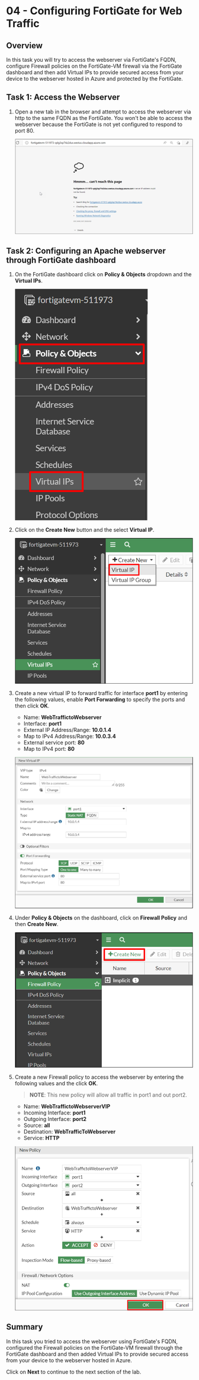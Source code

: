 # 04 - Configuring FortiGate for Web Traffic

## Overview

In this task you will try to access the webserver via FortiGate's FQDN, configure Firewall policies on the FortiGate-VM firewall via the FortiGate dashboard and then add Virtual IPs to provide secured access from your device to the webserver hosted in Azure and protected by the FortiGate.

## Task 1: Access the Webserver

1. Open a new tab in the browser and attempt to access the webserver via http to the same FQDN as the FortiGate. You won't be able to access the webserver because the FortiGate is not yet configured to respond to port 80.

    ![](../images/image123.png)

## Task 2: Configuring an Apache webserver through FortiGate dashboard

1. On the FortiGate dashboard click on **Policy & Objects** dropdown and the **Virtual IPs**.
    
    ![](../images/image_402.png)
    
2. Click on the  **Create New** button and the select **Virtual IP**.

    ![](../images/image_403.png)
    
3. Create a new virtual IP to forward traffic for interface **port1** by entering the following values, enable **Port Forwarding** to specify the ports and then click **OK**.
    
    * Name:  **WebTraffictoWebserver**
    * Interface:  **port1**
    * External IP Address/Range:  **10.0.1.4**
    * Map to IPv4 Address/Range:  **10.0.3.4**
    * External service port:  **80**
    * Map to IPv4 port:  **80**

    ![](../images/image_404.png)
    
4. Under **Policy & Objects** on the dashboard, click on **Firewall Policy** and then **Create New**.

    ![](../images/image_406.png)

5. Create a new Firewall policy to access the webserver by entering the following values and the click **OK**. 
    
    >**NOTE**: This new policy will allow all traffic in port1 and out port2.

    * Name:  **WebTraffictoWebserverVIP**
    * Incoming Interface:  **port1**
    * Outgoing Interface:  **port2**
    * Source:  **all**
    * Destination: **WebTrafficToWebserver**
    * Service: **HTTP**
    
    ![](../images/image_409.png)
    
## Summary

In this task you tried to access the webserver using FortiGate's FQDN, configured the Firewall policies on the FortiGate-VM firewall through the FortiGate dashboard and then added Virtual IPs to provide secured access from your device to the webserver hosted in Azure.


Click on **Next** to continue to the next section of the lab.

